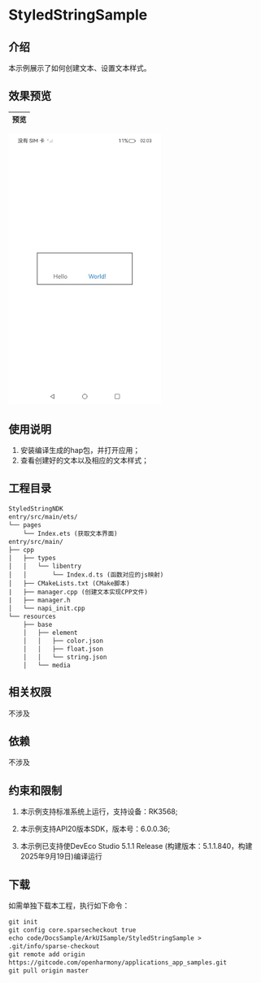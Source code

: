 # StyledStringSample

## 介绍

本示例展示了如何创建文本、设置文本样式。

## 效果预览

| 预览                                      | 
| -------------------------------------------- | 
<img src="./screenshots/styledString.jpeg" width="300" />

## 使用说明
1. 安装编译生成的hap包，并打开应用；
2. 查看创建好的文本以及相应的文本样式；


## 工程目录

```
StyledStringNDK
entry/src/main/ets/
└── pages
    └── Index.ets (获取文本界面)
entry/src/main/
├── cpp
│   ├── types
│   │   └── libentry
│   │       └── Index.d.ts (函数对应的js映射)
│   ├── CMakeLists.txt (CMake脚本)
|   ├── manager.cpp (创建文本实现CPP文件)
|   ├── manager.h
│   └── napi_init.cpp
└── resources
    ├── base
    │   ├── element
    │   │   ├── color.json
    │   │   ├── float.json
    │   │   └── string.json
    │   └── media
```

## 相关权限

不涉及

## 依赖

不涉及

## 约束和限制

1. 本示例支持标准系统上运行，支持设备：RK3568;

2. 本示例支持API20版本SDK，版本号：6.0.0.36;

3. 本示例已支持使DevEco Studio 5.1.1 Release (构建版本：5.1.1.840，构建 2025年9月19日)编译运行

## 下载

如需单独下载本工程，执行如下命令：

```
git init
git config core.sparsecheckout true
echo code/DocsSample/ArkUISample/StyledStringSample > .git/info/sparse-checkout
git remote add origin https://gitcode.com/openharmony/applications_app_samples.git
git pull origin master
```